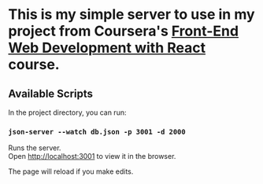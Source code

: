 # This is my simple server to use in my project from Coursera's [Front-End Web Development with React](https://www.coursera.org/learn/front-end-react) course.

## Available Scripts

In the project directory, you can run:

### `json-server --watch db.json -p 3001 -d 2000`

Runs the server.<br>
Open [http://localhost:3001](http://localhost:3001) to view it in the browser.

The page will reload if you make edits.
